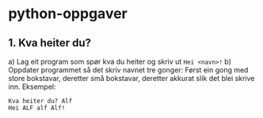 # python-oppgaver

## 1. Kva heiter du?

a) Lag eit program som spør kva du heiter og skriv ut `Hei <navn>!`
b) Oppdater programmet så det skriv navnet tre gonger: Først ein gong med store bokstavar, deretter små bokstavar, deretter akkurat slik det blei skrive inn.
Eksempel:

```
Kva heiter du? Alf
Hei ALF alf Alf!
```
